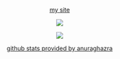 <p align="center">
  <a href="https://mir-woe.github.io"> my site </a>
<p/>

<p align="center">
  <img src="https://github-readme-stats.vercel.app/api?username=mir-woe&show_icons=true" />
</p>

<p align="center">
  <img align="center" src="https://github-readme-stats.vercel.app/api/top-langs/?username=mir-woe&&" />
</>

<p align="center"><a href="https://github.com/anuraghazra/github-readme-stats"> github stats provided by anuraghazra </a></p>
